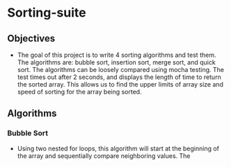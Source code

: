 # Sorting-suite  

## Objectives
 * The goal of this project is to write 4 sorting algorithms and test them.  The algorithms are: bubble sort, insertion sort, merge sort, and quick sort.  The algorithms can be loosely compared using mocha testing. The test times out after 2 seconds, and displays the length of time to return the sorted array. This allows us to find the upper limits of array size and speed of sorting for the array being sorted.

 ## Algorithms

 ### Bubble Sort
  * Using two nested for loops, this algorithm will start at the beginning of the array and sequentially compare neighboring values. The 
